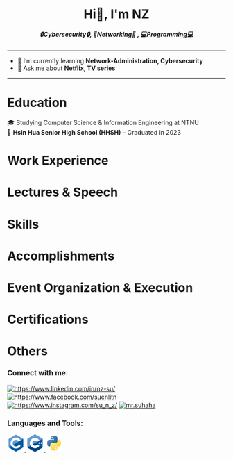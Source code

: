 <h1 align="center">Hi👋, I'm NZ</h1>
<h5 align="center">🔒Cybersecurity🔒, 🔗Networking🔗 , 💻Programming💻</h5>

---

- 🌱 I’m currently learning **Network-Administration, Cybersecurity**
- 💬 Ask me about **Netflix, TV series**

---

# Education
🎓 Studying Computer Science & Information Engineering at NTNU  
🏫 **Hsin Hua Senior High School (HHSH)** – Graduated in 2023

# Work Experience

# Lectures & Speech

# Skills

# Accomplishments

# Event Organization & Execution

# Certifications

# Others







<h3 align="left">Connect with me:</h3>
<p align="left">
<a href="https://linkedin.com/in/https://www.linkedin.com/in/nz-su/" target="blank"><img align="center" src="https://raw.githubusercontent.com/rahuldkjain/github-profile-readme-generator/master/src/images/icons/Social/linked-in-alt.svg" alt="https://www.linkedin.com/in/nz-su/" height="30" width="40" /></a>
<a href="https://fb.com/https://www.facebook.com/suenlitn" target="blank"><img align="center" src="https://raw.githubusercontent.com/rahuldkjain/github-profile-readme-generator/master/src/images/icons/Social/facebook.svg" alt="https://www.facebook.com/suenlitn" height="30" width="40" /></a>
<a href="https://instagram.com/https://www.instagram.com/su_n_z/" target="blank"><img align="center" src="https://raw.githubusercontent.com/rahuldkjain/github-profile-readme-generator/master/src/images/icons/Social/instagram.svg" alt="https://www.instagram.com/su_n_z/" height="30" width="40" /></a>
<a href="https://discord.gg/mr.suhaha" target="blank"><img align="center" src="https://raw.githubusercontent.com/rahuldkjain/github-profile-readme-generator/master/src/images/icons/Social/discord.svg" alt="mr.suhaha" height="30" width="40" /></a>
</p>

<h3 align="left">Languages and Tools:</h3>
<p align="left"> <a href="https://www.cprogramming.com/" target="_blank" rel="noreferrer"> <img src="https://raw.githubusercontent.com/devicons/devicon/master/icons/c/c-original.svg" alt="c" width="40" height="40"/> </a> <a href="https://www.w3schools.com/cpp/" target="_blank" rel="noreferrer"> <img src="https://raw.githubusercontent.com/devicons/devicon/master/icons/cplusplus/cplusplus-original.svg" alt="cplusplus" width="40" height="40"/> </a> <a href="https://www.python.org" target="_blank" rel="noreferrer"> <img src="https://raw.githubusercontent.com/devicons/devicon/master/icons/python/python-original.svg" alt="python" width="40" height="40"/> </a> </p>
